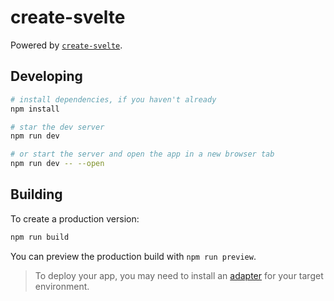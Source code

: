 # create-svelte

Powered by [`create-svelte`](https://github.com/sveltejs/kit/tree/master/packages/create-svelte).

## Developing

```bash
# install dependencies, if you haven't already
npm install 

# star the dev server
npm run dev

# or start the server and open the app in a new browser tab
npm run dev -- --open
```

## Building

To create a production version:

```bash
npm run build
```

You can preview the production build with `npm run preview`.

> To deploy your app, you may need to install an [adapter](https://kit.svelte.dev/docs/adapters) for your target environment.
